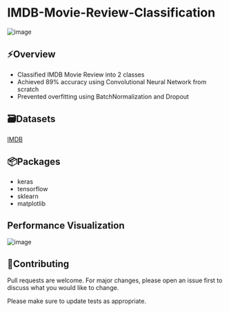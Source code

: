 # IMDB-Movie-Review-Classification
![image](https://user-images.githubusercontent.com/113231185/213904605-7879dc94-7bf5-4ccb-89e8-c94b2e263662.png)
## ⚡️Overview
- Classified IMDB Movie Review into 2 classes
- Achieved 89% accuracy using Convolutional Neural Network from scratch
- Prevented overfitting using BatchNormalization and Dropout

## 🗃️Datasets
[IMDB](https://keras.io/api/datasets/imdb/)

## 📦Packages
- keras
- tensorflow
- sklearn
- matplotlib

## Performance Visualization
![image](https://user-images.githubusercontent.com/113231185/213908352-764bfde5-f2e9-4d70-a15a-6ea305968fd7.png)


## 👋Contributing

Pull requests are welcome. For major changes, please open an issue first
to discuss what you would like to change.

Please make sure to update tests as appropriate.
